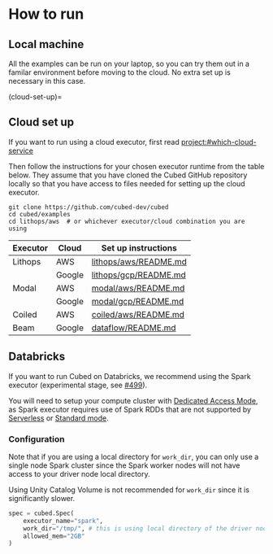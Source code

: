 # How to run

## Local machine

All the examples can be run on your laptop, so you can try them out in a familar environment before moving to the cloud.
No extra set up is necessary in this case.

(cloud-set-up)=
## Cloud set up

If you want to run using a cloud executor, first read <project:#which-cloud-service>

Then follow the instructions for your chosen executor runtime from the table below. They assume that you have cloned the Cubed GitHub repository locally so that you have access to files needed for setting up the cloud executor.

```shell
git clone https://github.com/cubed-dev/cubed
cd cubed/examples
cd lithops/aws  # or whichever executor/cloud combination you are using
```

| Executor  | Cloud  | Set up instructions                            |
|-----------|--------|------------------------------------------------|
| Lithops   | AWS    | [lithops/aws/README.md](https://github.com/cubed-dev/cubed/blob/main/examples/lithops/aws/README.md) |
|           | Google | [lithops/gcp/README.md](https://github.com/cubed-dev/cubed/blob/main/examples/lithops/gcp/README.md) |
| Modal     | AWS    | [modal/aws/README.md](https://github.com/cubed-dev/cubed/blob/main/examples/modal/aws/README.md)     |
|           | Google | [modal/gcp/README.md](https://github.com/cubed-dev/cubed/blob/main/examples/modal/gcp/README.md)     |
| Coiled    | AWS    | [coiled/aws/README.md](https://github.com/cubed-dev/cubed/blob/main/examples/coiled/aws/README.md)   |
| Beam      | Google | [dataflow/README.md](https://github.com/cubed-dev/cubed/blob/main/examples/dataflow/README.md)       |

## Databricks

If you want to run Cubed on Databricks, we recommend using the Spark executor (experimental stage, see [#499](https://github.com/cubed-dev/cubed/issues/499)).

You will need to setup your compute cluster with [Dedicated Access Mode](https://docs.databricks.com/aws/en/compute/single-user-fgac), as Spark executor requires use of Spark RDDs that are not supported by [Serverless](https://docs.databricks.com/aws/en/compute/serverless/limitations#limitations-overview) or [Standard mode](https://docs.databricks.com/aws/en/compute/access-mode-limitations#standard-access-mode-limitations-on-unity-catalog). 

### Configuration

Note that if you are using a local directory for `work_dir`, you can only use a single node Spark cluster since the Spark worker nodes will not have access to your driver node local directory.

Using Unity Catalog Volume is not recommended for `work_dir` since it is significantly slower.

```py
spec = cubed.Spec(
    executor_name="spark",
    work_dir="/tmp/", # this is using local directory of the driver node, your cluster will need to run in single node
    allowed_mem="2GB"
)
```


